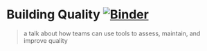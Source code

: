 # Building Quality [![Binder](https://mybinder.org/badge_logo.svg)](https://mybinder.org/v2/gh/deathbeds/building-quality/main?urlpath=lab%2Ftree%2Ftalk%2F00-intro.ipynb)

> a talk about how teams can use tools to assess, maintain, and improve quality
